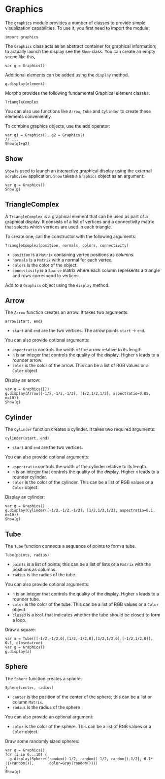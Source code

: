 [comment]: # (Graphics module help)
[version]: # (0.5)

[toplevel]: #

# Graphics
[taggraphics]: # (graphics)

The `graphics` module provides a number of classes to provide simple visualization capabilities. To use it, you first need to import the module:

    import graphics

The `Graphics` class acts as an abstract container for graphical information; to actually launch the display see the `Show` class. You can create an empty scene like this,

    var g = Graphics()

Additional elements can be added using the `display` method.

    g.display(element)

Morpho provides the following fundamental Graphical element classes:

    TriangleComplex

You can also use functions like `Arrow`, `Tube` and `Cylinder` to create these elements conveniently.

To combine graphics objects, use the add operator:

    var g1 = Graphics(), g2 = Graphics()
    // ...
    Show(g1+g2)

[show]: # (subtopics) 

## Show
[tagshow]: # (Show)

`Show` is used to launch an interactive graphical display using the external `morphoview` application. `Show` takes a `Graphics` object as an argument:

    var g = Graphics()
    Show(g)

## TriangleComplex
[tagTriangleComplex]: # (TriangleComplex)

A `TriangleComplex` is a graphical element that can be used as part of a graphical display. It consists of a list of vertices and a connectivity matrix that selects which vertices are used in each triangle.

To create one, call the constructor with the following arguments:

    TriangleComplex(position, normals, colors, connectivity)

* `position` is a `Matrix` containing vertex positions as *columns*.
* `normals` is a `Matrix` with a normal for each vertex.
* `colors` is the color of the object.
* `connectivity` is a `Sparse` matrix where each column represents a triangle and rows correspond to vertices.

Add to a `Graphics` object using the `display` method.

## Arrow
[tagArrow]: # (Arrow)

The `Arrow` function creates an arrow. It takes two arguments:

    arrow(start, end)

* `start` and `end` are the two vertices. The arrow points `start` -> `end`.

You can also provide optional arguments:

* `aspectratio` controls the width of the arrow relative to its length
* `n` is an integer that controls the quality of the display. Higher `n` leads to a rounder arrow.
* `color` is the color of the arrow. This can be a list of RGB values or a `Color` object

Display an arrow:

    var g = Graphics([])
    g.display(Arrow([-1/2,-1/2,-1/2], [1/2,1/2,1/2], aspectratio=0.05, n=10))
    Show(g)

## Cylinder
[tagCylinder]: # (Cylinder)

The `Cylinder` function creates a cylinder. It takes two required arguments:

    cylinder(start, end)

* `start` and `end` are the two vertices.

You can also provide optional arguments:

* `aspectratio` controls the width of the cylinder relative to its length.
* `n` is an integer that controls the quality of the display. Higher `n` leads to a rounder cylinder.
* `color` is the color of the cylinder. This can be a list of RGB values or a `Color` object.

Display an cylinder:

    var g = Graphics()
    g.display(Cylinder([-1/2,-1/2,-1/2], [1/2,1/2,1/2], aspectratio=0.1, n=10))
    Show(g)

## Tube
[tagTube]: # (Tube)

The `Tube` function connects a sequence of points to form a tube.

    Tube(points, radius)

* `points` is a list of points; this can be a list of lists or a `Matrix` with the positions as columns.
* `radius` is the radius of the tube.

You can also provide optional arguments:

* `n` is an integer that controls the quality of the display. Higher `n` leads to a rounder tube.
* `color` is the color of the tube. This can be a list of RGB values or a `Color` object.
* `closed` is a `bool` that indicates whether the tube should be closed to form a loop.

Draw a square:

    var a = Tube([[-1/2,-1/2,0],[1/2,-1/2,0],[1/2,1/2,0],[-1/2,1/2,0]], 0.1, closed=true)
    var g = Graphics()
    g.display(a)

## Sphere
[tagSphere]: # (Sphere)

The `Sphere` function creates a sphere.

    Sphere(center, radius)

* `center` is the position of the center of the sphere; this can be a list or column `Matrix`.
* `radius` is the radius of the sphere

You can also provide an optional argument:

* `color` is the color of the sphere. This can be a list of RGB values or a `Color` object.

Draw some randomly sized spheres:

    var g = Graphics()
    for (i in 0...10) {
      g.display(Sphere([random()-1/2, random()-1/2, random()-1/2], 0.1*(1+random()),       color=Gray(random())))
    }
    Show(g)
